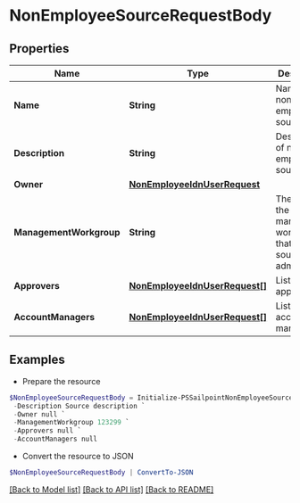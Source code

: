 # NonEmployeeSourceRequestBody
## Properties

Name | Type | Description | Notes
------------ | ------------- | ------------- | -------------
**Name** | **String** | Name of non-employee source. | 
**Description** | **String** | Description of non-employee source. | 
**Owner** | [**NonEmployeeIdnUserRequest**](NonEmployeeIdnUserRequest.md) |  | 
**ManagementWorkgroup** | **String** | The ID for the management workgroup that contains source sub-admins | [optional] 
**Approvers** | [**NonEmployeeIdnUserRequest[]**](NonEmployeeIdnUserRequest.md) | List of approvers. | [optional] 
**AccountManagers** | [**NonEmployeeIdnUserRequest[]**](NonEmployeeIdnUserRequest.md) | List of account managers. | [optional] 

## Examples

- Prepare the resource
```powershell
$NonEmployeeSourceRequestBody = Initialize-PSSailpointNonEmployeeSourceRequestBody  -Name Retail `
 -Description Source description `
 -Owner null `
 -ManagementWorkgroup 123299 `
 -Approvers null `
 -AccountManagers null
```

- Convert the resource to JSON
```powershell
$NonEmployeeSourceRequestBody | ConvertTo-JSON
```

[[Back to Model list]](../README.md#documentation-for-models) [[Back to API list]](../README.md#documentation-for-api-endpoints) [[Back to README]](../README.md)

